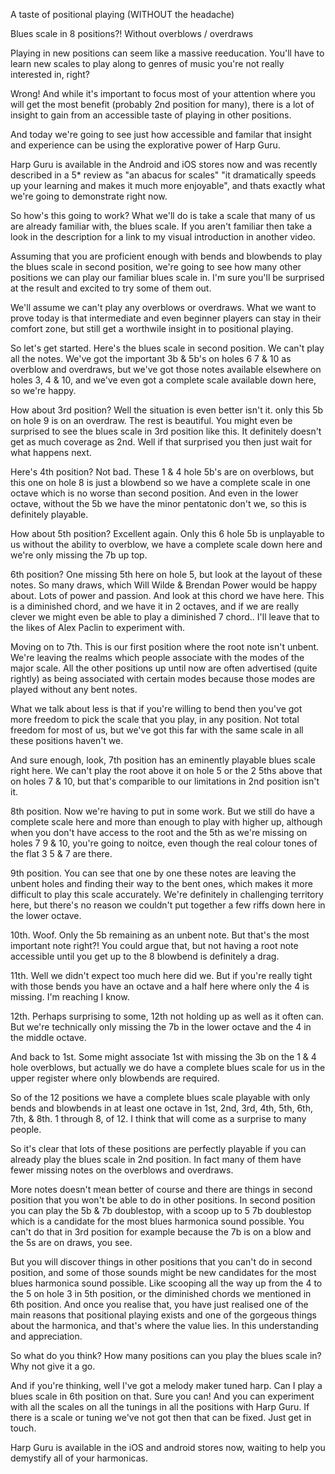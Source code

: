A taste of positional playing (WITHOUT the headache)

Blues scale in 8 positions?!
Without overblows / overdraws

Playing in new positions can seem like a massive reeducation. You'll have to learn new scales to play along to genres of music you're not really interested in, right?

Wrong! And while it's important to focus most of your attention where you will get the most benefit (probably 2nd position for many), there is a lot of insight to gain from an accessible taste of playing in other positions.

And today we're going to see just how accessible and familar that insight and experience can be using the explorative power of Harp Guru.

Harp Guru is available in the Android and iOS stores now and was recently described in a 5* review as "an abacus for scales" "it dramatically speeds up your learning and makes it much more enjoyable", and thats exactly what we're going to demonstrate right now.

So how's this going to work? What we'll do is take a scale that many of us are already familiar with, the blues scale. If you aren't familiar then take a look in the description for a link to my visual introduction in another video.

Assuming that you are proficient enough with bends and blowbends to play the blues scale in second position, we're going to see how many other positions we can play our familiar blues scale in. I'm sure you'll be surprised at the result and excited to try some of them out.

We'll assume we can't play any overblows or overdraws. What we want to prove today is that intermediate and even beginner players can stay in their comfort zone, but still get a worthwile insight in to positional playing.

So let's get started. Here's the blues scale in second position. We can't play all the notes. We've got the important 3b & 5b's on holes 6 7 & 10 as overblow and overdraws, but we've got those notes available elsewhere on holes 3, 4 & 10, and we've even got a complete scale available down here, so we're happy.

How about 3rd position? Well the situation is even better isn't it. only this 5b on hole 9 is on an overdraw. The rest is beautiful. You might even be surprised to see the blues scale in 3rd position like this. It definitely doesn't get as much coverage as 2nd. Well if that surprised you then just wait for what happens next.

Here's 4th position? Not bad. These 1 & 4 hole 5b's are on overblows, but this one on hole 8 is just a blowbend so we have a complete scale in one octave which is no worse than second position. And even in the lower octave, without the 5b we have the minor pentatonic don't we, so this is definitely playable.

How about 5th position? Excellent again. Only this 6 hole 5b is unplayable to us without the ability to overblow, we have a complete scale down here and we're only missing the 7b up top.

6th position? One missing 5th here on hole 5, but look at the layout of these notes. So many draws, which Will Wilde & Brendan Power would be happy about. Lots of power and passion. And look at this chord we have here. This is a diminished chord, and we have it in 2 octaves, and if we are really clever we might even be able to play a diminished 7 chord.. I'll leave that to the likes of Alex Paclin to experiment with.

Moving on to 7th. This is our first position where the root note isn't unbent. We're leaving the realms which people associate with the modes of the major scale. All the other positions up until now are often advertised (quite rightly) as being associated with certain modes because those modes are played without any bent notes.

What we talk about less is that if you're willing to bend then you've got more freedom to pick the scale that you play, in any position. Not total freedom for most of us, but we've got this far with the same scale in all these positions haven't we.

And sure enough, look, 7th position has an eminently playable blues scale right here. We can't play the root above it on hole 5 or the 2 5ths above that on holes 7 & 10, but that's comparible to our limitations in 2nd position isn't it.

8th position. Now we're having to put in some work. But we still do have a complete scale here and more than enough to play with higher up, although when you don't have access to the root and the 5th as we're missing on holes 7 9 & 10, you're going to noitce, even though the real colour tones of the flat 3 5 & 7 are there.

9th position. You can see that one by one these notes are leaving the unbent holes and finding their way to the bent ones, which makes it more difficult to play this scale accurately. We're definitely in challenging territory here, but there's no reason we couldn't put together a few riffs down here in the lower octave.

10th. Woof. Only the 5b remaining as an unbent note. But that's the most important note right?! You could argue that, but not having a root note accessible until you get up to the 8 blowbend is definitely a drag.

11th. Well we didn't expect too much here did we. But if you're really tight with those bends you have an octave and a half here where only the 4 is missing. I'm reaching I know.

12th. Perhaps surprising to some, 12th not holding up as well as it often can. But we're technically only missing the 7b in the lower octave and the 4 in the middle octave.

And back to 1st. Some might associate 1st with missing the 3b on the 1 & 4 hole overblows, but actually we do have a complete blues scale for us in the upper register where only blowbends are required.

So of the 12 positions we have a complete blues scale playable with only bends and blowbends in at least one octave in 1st, 2nd, 3rd, 4th, 5th, 6th, 7th, & 8th. 1 through 8, of 12. I think that will come as a surprise to many people.

So it's clear that lots of these positions are perfectly playable if you can already play the blues scale in 2nd position. In fact many of them have fewer missing notes on the overblows and overdraws.

More notes doesn't mean better of course and there are things in second position that you won't be able to do in other positions. In second position you can play the 5b & 7b doublestop, with a scoop up to 5 7b doublestop which is a candidate for the most blues harmonica sound possible. You can't do that in 3rd position for example because the 7b is on a blow and the 5s are on draws, you see.

But you will discover things in other positions that you can't do in second position, and some of those sounds might be new candidates for the most blues harmonica sound possible. Like scooping all the way up from the 4 to the 5 on hole 3 in 5th position, or the diminished chords we mentioned in 6th position. And once you realise that, you have just realised one of the main reasons that positional playing exists and one of the gorgeous things about the harmonica, and that's where the value lies. In this understanding and appreciation.

So what do you think? How many positions can you play the blues scale in? Why not give it a go.

And if you're thinking, well I've got a melody maker tuned harp. Can I play a blues scale in 6th position on that. Sure you can! And you can experiment with all the scales on all the tunings in all the positions with Harp Guru. If there is a scale or tuning we've not got then that can be fixed. Just get in touch.

Harp Guru is available in the iOS and android stores now, waiting to help you demystify all of your harmonicas.
